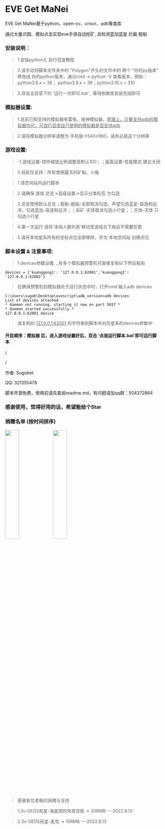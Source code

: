 # EVE Get MaNei

EVE Get MaNei基于python、open-cv、cnocr、adb等类库

通过大量识图、模拟点击实现eve手游自动挖矿, 且检测蓝加蓝星 拦截 舰船

### 安装说明：
>1.安装python3, 自行百度教程

>2.请手动将脚本文件夹中的 "Polygon"开头的文件中的 两个 "你的py版本" 修改成 你的python版本，通过cmd -> python -V  查看版本，例如：python3.8.x = 38； python3.9.x = 39；python3.10.x = 310

>3.双击主目录下的 '运行一次即可.bat' , 等待依赖库安装完成即可

### 模拟器设置:
>1.目前已知支持的模拟器有雷电、夜神模拟器，<u>原理上，只要支持adb的模拟器均可，可自行百度自己使用的模拟器是否支持adb</u>

>2.请将模拟器分辨率调整为 手机版->540×960，请务必是这个分辨率

### 游戏设置:
>-1.游戏设置-控件缩放比例调整至默认100；；画面设置-性能模式 建议关闭

>0.目前仅支持：所有使用露天的矿船、小鱼

>1.请空间站内运行脚本

>2.请确保  游戏 总览->高级设置->显示分类标签   为勾选

>3.总览使用默认总览；舰船-舰船-全部取消勾选、声望勾选蓝星-驱逐和巡洋，勾选蓝加-驱逐和巡洋；；采矿-天体取消勾选小行星；；天体-天体 只勾选小行星

>4.第一次运行 请将'本地人数列表'移动至游戏左下角后不需要在管

>5.请将本地星系所有的坐标点位全部移除，并为 本地空间站 创建点位

### 脚本设置 & 注意事项:
>1.devices参数设置, ,,有多个模拟器预警机可直接复制以下然后粘贴

    devices = {'kuanggong1': '127.0.0.1:62001','kuanggong2': '127.0.0.1:62002'}

>在确保预警机的模拟器处于运行状态中时，打开cmd  输入adb devices

    C:\Users\sugob\Desktop\evescript\adb_version>adb devices
    List of devices attached
    * daemon not running. starting it now on port 5037 *
    * daemon started successfully *
    127.0.0.1:62001 device

>请复制如 <u>127.0.0.1:62001</u>  的字符串到脚本中对应星系的devices参数中

#### 开启顺序：模拟器 后，进入游戏设置好后，双击 ‘点我运行脚本.bat’即可运行脚本
/

/


作者: Sugobet

QQ: 321355478

脚本开源免费，使用前请先查阅readme.md，有问题请加qq群：924372864



### 感谢使用，觉得好用的话，希望能给个Star


### 捐赠名单 (按时间排序)
<img src="http://a1.qpic.cn/psc?/V12Xu6Mm26x6GL/ruAMsa53pVQWN7FLK88i5jVNuhzjJnHl7ojd6hbq*UE8G0jQ1BzCueV*99qhA275MB5ITIwGAHZqYabkfICXe*lcOd9b*VwaMnJB0Soa3FQ!/c&ek=1&kp=1&pt=0&bo=2gScBtoEnAYDEDU!&tl=1&vuin=1749445382&tm=1660014000&dis_t=1660016830&dis_k=0377483ea5dd3499d7266097d58fe6b3&sce=60-2-2&rf=0-0" width="30%">
<img src="http://a1.qpic.cn/psc?/V12Xu6Mm26x6GL/ruAMsa53pVQWN7FLK88i5jVNuhzjJnHl7ojd6hbq*UHSftihZRfU4QSDMTikpSgT6q9ISwYS*B09oSw*06s7NE0sJdK3DBFo4kowDq5YA4A!/c&ek=1&kp=1&pt=0&bo=OASQBjgEkAYWECA!&t=5&tl=3&vuin=1749445382&tm=1660014000&dis_t=1660016830&dis_k=fd8d61a70b1e3bba2b1a241a0c664653&sce=60-2-2&rf=0-0" width="30%">

>感谢各位老板的捐赠与支持

>1.3v-GEDS死星-海底捞的伟哥空瓶 -> 30RMB ---2022.8.13

>2.3v-GEDS死星-麦克 -> 10RMB ---2022.8.13
